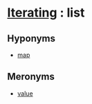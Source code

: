# [Iterating][1] : list

## Hyponyms

  - [map](map_n.md)

## Meronyms

  - [value](value.md)

[1]: README.md
